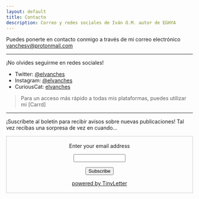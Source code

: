 ```yaml
---
layout: default
title: Contacto
description: Correo y redes sociales de Iván O.M. autor de EGHYA
---
```


Puedes ponerte en contacto conmigo a través de mi correo electrónico <vanchesv@protonmail.com>

***

¡No olvides seguirme en redes sociales!

- Twitter: [@elvanches](https://twitter.com/elvanches)
- Instagram: [@elvanches](https://www.instagram.com/elvanches/)
- CuriousCat: [elvanches](https://curiouscat.qa/elvanches)

> Para un acceso más rápido a todas mis plataformas, puedes utilizar mi [Carrd]

***

¡Suscríbete al boletín para recibir avisos sobre nuevas publicaciones! Tal vez recibas una sorpresa de vez en cuando...

<form style="border:1px solid #ccc;padding:3px;text-align:center;" action="https://tinyletter.com/elvanches" method="post" target="popupwindow" onsubmit="window.open('https://tinyletter.com/elvanches', 'popupwindow', 'scrollbars=yes,width=800,height=600');return true"><p><label for="tlemail">Enter your email address</label></p><p><input type="text" style="width:140px" name="email" id="tlemail" /></p><input type="hidden" value="1" name="embed"/><input type="submit" value="Subscribe" /><p><a href="https://tinyletter.com" target="_blank">powered by TinyLetter</a></p></form>